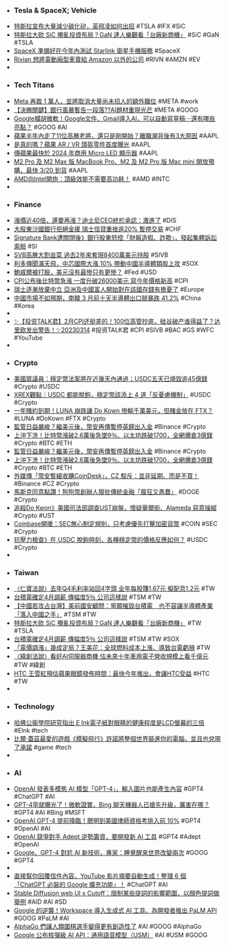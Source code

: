 - ### Tesla & SpaceX; Vehicle
- [特斯拉宣布大量減少碳化矽，英飛凌如何出招](https://technews.tw/2023/03/15/infineon-compound-semiconductor/) #TSLA #IFX #SiC
- [特斯拉大砍 SiC 攪亂投資布局？GaN 達人樂觀看「台廠新商機」](https://technews.tw/2023/03/15/itri-new-platform-for-third-generation-semiconductor-technology/) #SiC #GaN #TSLA
- [SpaceX 準備好在今年內測試 Starlink 衛星手機服務](https://chinese.engadget.com/spacex-is-getting-ready-to-test-its-starlink-satellite-to-cell-phone-service-100012459.html) #SpaceX
- [Rivian 想將電動廂型車賣給 Amazon 以外的公司](https://chinese.engadget.com/rivians-electric-delivery-vans-could-soon-be-available-to-companies-other-than-amazon-010401455.html) #RIVN #AMZN #EV
-
- ### Tech Titans
- [Meta 再裁 1 萬人，並將取消大量尚未招人的額外職位](https://chinese.engadget.com/zuckerberg-touts-year-of-efficiency-as-meta-lays-off-an-additional-10000-workers-144656596.html) #META #work
- [【決勝關鍵】銀行風暴暫告一段落??AI題材重現光芒](https://m.cnyes.com/news/id/5115456) #META #GOOG
- [Google攔胡微軟！Google文件、Gmail導入AI，可以自動寫草稿⋯還有哪些亮點？](https://www.bnext.com.tw/article/74443/google-googledoc-gmail-generatedai) #GOOG #AI
- [蘋果半年內走了11位高層老將，還只是剛開始？離職潮背後有3大原因](https://www.bnext.com.tw/article/74446/apple-senior-mana-reasons-elev) #AAPL
- [是真的嗎？蘋果 AR / VR 頭盔零件首度曝光](https://technews.tw/2023/03/14/apple-ar-vr-5/) #AAPL
- [傳蘋果最快於 2024 年商用 Micro LED 顯示器](https://technews.tw/2023/03/14/apple-micro-led-3/) #AAPL
- [M2 Pro 及 M2 Max 版 MacBook Pro、M2 及 M2 Pro 版 Mac mini 開放預購，最快 3/20 到貨](https://www.techbang.com/posts/104628-m2-pro-and-m2-max-macbook-pro-m2-and-m2-pro-mac-mini) #AAPL
- [AMD向Intel開炮：頂級效能不需要高功耗！](https://3cjohnhardware.wordpress.com/2023/03/13/amd-intel-7/) #AMD #INTC
-
- ### Finance
- [漲價近40倍，還要再漲？迪士尼CEO終於承認：激進了](https://news.cnyes.com/news/id/5115394) #DIS
- [大股東沙國銀行拒絕金援 瑞士信貸重挫逾20% 暫停交易](https://news.cnyes.com/news/id/5115606) #CHF
- [Signature Bank遭關閉後》銀行股東怒控「財報造假、詐欺」，發起集體訴訟索賠](https://www.blocktempo.com/shareholders-sue-signature-for-fraud/) #SI
- [SVB高層大割韭菜 過去2年來套現8400萬美元持股](https://news.cnyes.com/news/id/5115382) #SIVB
- [利多傳聞滿天飛，中芯國際大漲 10% 帶動中國半導體類股上攻](https://finance.technews.tw/2023/03/14/smic-surges-10-leading-chinese-semiconductor-stocks-to-rally/) #SOX
- [鮑威爾被打臉，美元沒有最慘只有更慘？](https://www.dailyfxasia.com/cn/cmarkets/20230314-23353.html) #Fed #USD
- [CPI公布後比特幣急漲 一度升破26000美元 寫今年價格新高](https://news.cnyes.com/news/id/5115353) #CPI
- [瑞士逐漸放棄中立 亞洲及中國富人開始對在該國存錢有擔憂了](https://www.rfi.fr/tw/歐洲/20230312-瑞士逐漸放棄中立-亞洲及中國富人開始對在該國存錢有擔憂了) #Europe
- [中國市場不如預期，南韓 3 月前十天半導體出口就暴跌 41.2%](https://finance.technews.tw/2023/03/14/south-koreas-semiconductor-exports-plunge-41-2-in-first-10-days-of-march-alone/) #China #Korea
-
- [✨【投资TALK君】2月CPI还挺差的！100位高管抄底，硅谷破产谁得益了？达里欧发出警告！✨20230314](https://www.youtube.com/watch?v=8ViWpeTCW4Y) #投资TALK君 #CPI #SIVB #BAC #GS #WFC #YouTube
-
- ### Crypto
- [美國眾議員：穩定幣法案將在近幾天內通過；USDC五天已燒毀逾45億鎂](https://www.blocktempo.com/rep-maxine-waters-says-u-s-could-pass-stablecoin-legislation-in-a-few-days/) #Crypto #USDC
- [XREX觀點｜USDC 都能脫鉤，穩定幣該添上 4 道「反憂慮機制」](https://www.blocktempo.com/xrex-talks-about-anti-depegged-mechanism-of-stablecoins/) #USDC #Crypto
- [一年賭約到期！LUNA 崩跌讓 Do Kown 慘輸千萬美元，但賭金放在 FTX？](https://www.blocktempo.com/do-kwon-bets-1-million-on-lunas-future-price-one-year-ago/) #LUNA #DoKown #FTX #Crypto
- [監管日益嚴峻？繼美元後，幣安再傳暫停英鎊出入金](https://abmedia.io/20230314-binance-will-suspend-gbp-transactions-by-paysafe) #Binance #Crypto
- [上沖下洗！比特幣漲破2.6萬後急墜9％、以太坊跌破1700，全網爆倉3億鎂](https://www.blocktempo.com/bitcoin-falls-9-percent-after-rising-past-26000/) #Crypto #BTC #ETH
- [監管日益嚴峻？繼美元後，幣安再傳暫停英鎊出入金](https://abmedia.io/20230314-binance-will-suspend-gbp-transactions-by-paysafe) #Binance #Crypto
- [上沖下洗！比特幣漲破2.6萬後急墜9％、以太坊跌破1700，全網爆倉3億鎂](https://www.blocktempo.com/bitcoin-falls-9-percent-after-rising-past-26000/) #Crypto #BTC #ETH
- [外媒傳「幣安暫緩收購CoinDesk」，CZ 駁斥：並非延期、而是不買！](https://www.blocktempo.com/binance-denies-interest-in-buying-coindesk/) #Binance #CZ #Crypto
- [馬斯克同意點讚！狗狗幣創辦人狠批傳統金融「瘋狂又愚蠢」](https://www.blocktempo.com/dogecoin-founder-remember-that-every-single-thing-about-modern-financial-markets-is-batshit-insane-stupidity/) #DOGE #Crypto
- [追殺Do Kwon》美國司法部調查UST崩盤，懷疑華爾街、Alameda 惡意操縱](https://www.blocktempo.com/us-justice-department-is-investigating-ust-collapse/) #Crypto #UST
- [Coinbase開嗆：SEC無心制定規則，只考慮優先打擊加密貨幣](https://www.blocktempo.com/coinbase-sec-considers-cracking-down-on-cryptocurrencies-as-a-priority/) #COIN #SEC #Crypto
- [抗壓力檢查》在 USDC 脫鉤時刻，各種穩定幣的價格反應如何？](https://www.blocktempo.com/usdc-plummets-how-stablecoins-perform/) #USDC #Crypto
-
- ### Taiwan
- [〈仁寶法說〉去年Q4毛利率站回4字頭 全年每股賺1.67元 擬配息1.2元](https://news.cnyes.com/news/id/5115512) #TW
- [台積電確定4月調薪 傳幅度5％ 公司這樣說](https://ctee.com.tw/news/tech/824501.html) #TSM #TW
- [【中國若攻占台灣】美前國安顧問：寧願摧毀台積電　也不容讓半導體產業「落入中國之手」](https://www.upmedia.mg/news_info.php?Type=3&SerialNo=168000) #TSM #TW
- [特斯拉大砍 SiC 攪亂投資布局？GaN 達人樂觀看「台廠新商機」](https://technews.tw/2023/03/15/itri-new-platform-for-third-generation-semiconductor-technology/) #TW #TSLA
- [台積電確定4月調薪 傳幅度5％ 公司這樣說](https://ctee.com.tw/news/tech/824501.html) #TSM #TW #SOX
- [「電價調漲」幾成定局？王美花：全球燃料成本上漲、導致台電虧損](https://today.line.me/tw/v2/article/wJ7gZjE) #TW
- [〈緯創法說〉看好AI伺服器商機 估未來十年車用電子營收規模上看千億元](https://news.cnyes.com/news/id/5115331) #TW #緯創
- [HTC 王雪紅預估蘋果眼鏡發佈時間：最快今年推出，會讓HTC受益](https://www.techbang.com/posts/104440-htc-wang-xuehong-revealed-that-apple-glasses-release-time-the) #HTC #TW
-
- ### Technology
- [哈佛公衞學院研究指出 E Ink電子紙對眼睛的健康程度是LCD螢幕的三倍](https://m.cnyes.com/news/id/5115199) #EInk #tech
- [比爾·蓋茲最愛的遊戲《模擬飛行》許諾將整個世界裝進你的電腦，並且也兌現了承諾](https://www.techbang.com/posts/104626-bill-gates-favorite-game-opened-an-era-in-40-years) #game #tech
-
- ### AI
- [OpenAI 發表多模態 AI 模型「GPT-4」，輸入圖片也能產生內容](https://technews.tw/2023/03/15/openai-release-new-ai-gpt-4/) #GPT4 #ChatGPT #AI
- [GPT-4早就曝光了！微軟證實，Bing 聊天機器人已搶先升級，厲害在哪？](https://www.bnext.com.tw/article/74448/bing-chat-openai-gpt-4) #GPT4 #AI #Bing #MSFT
- [OpenAI GPT-4 提前降臨！聰明到美國律師資格考排入前 10%](https://www.inside.com.tw/article/31017-OpenAI-GPT-4) #GPT4 #OpenAI #AI
- [OpenAI 競爭對手 Adept 逆勢籌資，要開發新 AI 工具](https://technews.tw/2023/03/15/ai-startup-adept-raises-350-million-in-fresh-funding/) #GPT4 #Adept #OpenAI
- [Google、GPT-4 對尬 AI 新技術，專家：睡覺醒來世界改變兩次](https://technews.tw/2023/03/15/ai-new-technology-change-world/) #GOOG #GPT4
-
- [直接幫你回覆信件內容、YouTube 影片摘要自動生成！整理 6 個「ChatGPT 必裝的 Google 擴充功能」！](https://www.gq.com.tw/gadget/article/chat-gpt-google-chrome-%E6%8F%92%E4%BB%B6) #ChatGPT #AI
- [Stable Diffusion web UI x Cutoff：限制某些提詞的影響範圍，以顏色提詞做舉例](https://mnya.tw/cc/word/1973.html) #AID #AI #SD
- [Google 的逆襲！Workspace 導入生成式 AI 工具、為開發者推出 PaLM API](https://www.inside.com.tw/article/31016-Google-Workspace-AI-announce-PaLM-API) #GOOG #PaLM #AI
- [AlphaGo 們讓人類圍棋選手變得更有創造性了](https://chinese.engadget.com/alphago-pushed-human-go-players-to-become-more-creative-130042629.html) #AI #GOOG #AlphaGo
- [Google 公布核彈級 AI API：通用語音模型（USM）](https://www.inside.com.tw/article/30930-google-universal-speech-model-usm) #AI #USM #GOOG